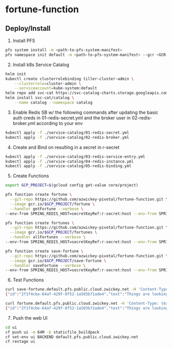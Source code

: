 # fortune-function

## Deploy/Install
1. Install PFS
```bash
pfs system install -m <path-to-pfs-system-manifest>
pfs namespace init default -m <path-to-pfs-system-manifest> --gcr <GCR-JSON>
```
2. Install k8s Service Catalog
```bash
helm init
kubectl create clusterrolebinding tiller-cluster-admin \
    --clusterrole=cluster-admin \
    --serviceaccount=kube-system:default
helm repo add svc-cat https://svc-catalog-charts.storage.googleapis.com
helm install svc-cat/catalog \
    --name catalog --namespace catalog
```
3. Enable Redis SB w/ the following commands after updating the basic auth creds in 01-redis-secret.yml and the broker user in 02-redis-broker.yml according to your env
```bash
kubectl apply -f ./service-catalog/01-redis-secret.yml
kubectl apply -f ./service-catalog/02-redis-broker.yml
```
4. Create and Bind on resulting in a secret in r-secret
```bash
kubectl apply -f ./service-catalog/03-redis-service-entry.yml
kubectl apply -f ./service-catalog/04-redis-instance.yml
kubectl apply -f ./service-catalog/05-redis-binding.yml
```
5. Create Functions
```bash
export GCP_PROJECT=$(gcloud config get-value core/project)

pfs function create fortune \
  --git-repo https://github.com/azwickey-pivotal/fortune-function.git \
  --image gcr.io/$GCP_PROJECT/fortune \
  --handler getFortune --verbose \
--env-from SPRING_REDIS_HOST=secretKeyRef:r-secret:host --env-from SPRING_REDIS_PORT=secretKeyRef:r-secret:port --env-from SPRING_REDIS_PASSWORD=secretKeyRef:r-secret:password

pfs function create fortunes \
  --git-repo https://github.com/azwickey-pivotal/fortune-function.git \
  --image gcr.io/$GCP_PROJECT/fortunes \
  --handler allFortunes --verbose \
--env-from SPRING_REDIS_HOST=secretKeyRef:r-secret:host --env-from SPRING_REDIS_PORT=secretKeyRef:r-secret:port --env-from SPRING_REDIS_PASSWORD=secretKeyRef:r-secret:password

pfs function create save-fortune \
  --git-repo https://github.com/azwickey-pivotal/fortune-function.git \
  --image gcr.io/$GCP_PROJECT/save-fortune \
  --handler saveFortune --verbose \
--env-from SPRING_REDIS_HOST=secretKeyRef:r-secret:host --env-from SPRING_REDIS_PORT=secretKeyRef:r-secret:port --env-from SPRING_REDIS_PASSWORD=secretKeyRef:r-secret:password
```
6. Test Functions
```bash
curl save-fortune.default.pfs.public.cloud.zwickey.net -H 'Content-Type: text/plain' -d "Things are looking up"
{"id":"2f1f4cbe-64af-429f-8f52-1a503b71ade4","text":"Things are looking up"}

curl fortune.default.pfs.public.cloud.zwickey.net -H 'Content-Type: text/plain' -d random
{"id":"2f1f4cbe-64af-429f-8f52-1a503b71ade4","text":"Things are looking up"}

```
7. Push the web UI
```bash
cd ui
cf push ui -m 64M -b staticfile_buildpack
cf set-env ui BACKEND default.pfs.public.cloud.zwickey.net
cf restage ui
```
